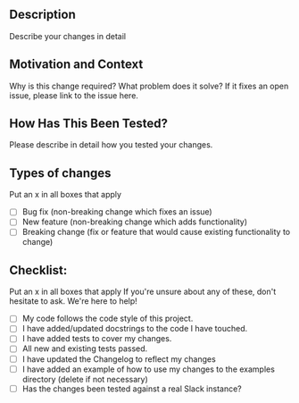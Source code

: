 ## Description
Describe your changes in detail

## Motivation and Context
Why is this change required? What problem does it solve?
If it fixes an open issue, please link to the issue here.

## How Has This Been Tested?
Please describe in detail how you tested your changes.

## Types of changes
Put an x in all boxes that apply
- [ ] Bug fix (non-breaking change which fixes an issue)
- [ ] New feature (non-breaking change which adds functionality)
- [ ] Breaking change (fix or feature that would cause existing functionality to change)

## Checklist:
Put an x in all boxes that apply
If you're unsure about any of these, don't hesitate to ask. We're here to help!
- [ ] My code follows the code style of this project.
- [ ] I have added/updated docstrings to the code I have touched.
- [ ] I have added tests to cover my changes.
- [ ] All new and existing tests passed.
- [ ] I have updated the Changelog to reflect my changes
- [ ] I have added an example of how to use my changes to the examples directory (delete if not necessary)
- [ ] Has the changes been tested against a real Slack instance?
